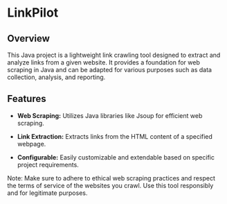 # LinkPilot

## Overview

This Java project is a lightweight link crawling tool designed to extract and analyze links from a given website. It provides a foundation for web scraping in Java and can be adapted for various purposes such as data collection, analysis, and reporting.

## Features

- **Web Scraping:** Utilizes Java libraries like Jsoup for efficient web scraping.
  
- **Link Extraction:** Extracts links from the HTML content of a specified webpage.

- **Configurable:** Easily customizable and extendable based on specific project requirements.
  
Note: Make sure to adhere to ethical web scraping practices and respect the terms of service of the websites you crawl. Use this tool responsibly and for legitimate purposes.

